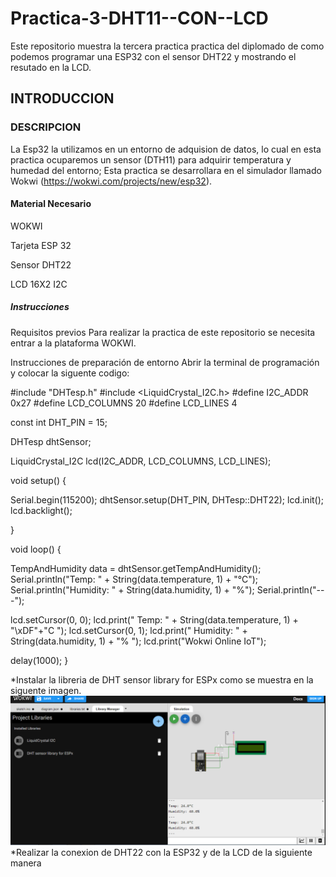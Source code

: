 # Practica-3-DHT11--CON--LCD
Este repositorio muestra la tercera practica practica del diplomado de como podemos programar una ESP32 con el sensor DHT22 y mostrando el resutado en la LCD.
## INTRODUCCION
### DESCRIPCION
La Esp32 la utilizamos en un entorno de adquision de datos, lo cual en esta practica ocuparemos un sensor (DTH11) para adquirir temperatura y humedad del entorno; Esta practica se desarrollara en el simulador llamado Wokwi (https://wokwi.com/projects/new/esp32).
#### Material Necesario 
WOKWI

Tarjeta ESP 32

Sensor DHT22

LCD 16X2 I2C

##### Instrucciones
Requisitos previos Para realizar la practica de este repositorio se necesita entrar a la plataforma WOKWI.

Instrucciones de preparación de entorno Abrir la terminal de programación y colocar la siguente codigo:

#include "DHTesp.h" #include <LiquidCrystal_I2C.h> #define I2C_ADDR 0x27 #define LCD_COLUMNS 20 #define LCD_LINES 4

const int DHT_PIN = 15;

DHTesp dhtSensor;

LiquidCrystal_I2C lcd(I2C_ADDR, LCD_COLUMNS, LCD_LINES);

void setup() {

Serial.begin(115200); dhtSensor.setup(DHT_PIN, DHTesp::DHT22); lcd.init(); lcd.backlight();

}

void loop() {

TempAndHumidity data = dhtSensor.getTempAndHumidity(); Serial.println("Temp: " + String(data.temperature, 1) + "°C"); Serial.println("Humidity: " + String(data.humidity, 1) + "%"); Serial.println("---");

lcd.setCursor(0, 0); lcd.print(" Temp: " + String(data.temperature, 1) + "\xDF"+"C "); lcd.setCursor(0, 1); lcd.print(" Humidity: " + String(data.humidity, 1) + "% "); lcd.print("Wokwi Online IoT");

delay(1000); }

*Instalar la libreria de DHT sensor library for ESPx como se muestra en la siguente imagen.
![](https://github.com/ArmandoGl98/Practica-3-DHT11--CON--LCD/blob/main/Captura%20de%20pantalla%202023-12-21%20195253.png) 
*Realizar la conexion de DHT22 con la ESP32 y de la LCD de la siguiente manera
